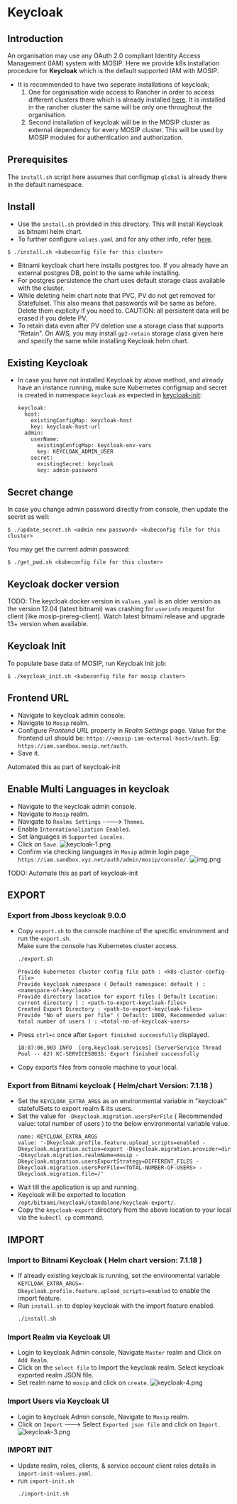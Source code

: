 # Keycloak

## Introduction
An organisation may use any OAuth 2.0 compliant Identity Access Management (IAM) system with MOSIP.  Here we provide k8s installation procedure for **Keycloak** which is the default supported IAM with MOSIP.

- It is recommended to have two seperate installations of keycloak;
  1. One for organisation wide access to Rancher in order to access different clusters there which is already installed [here](../../rancher/keycloak/README.md). It is installed in the rancher cluster the same will be only one throughout the organisation.
  1. Second installation of keycloak will be in the MOSIP cluster as external dependency for every MOSIP cluster. This will be used by MOSIP modules for authentication and authorization.

## Prerequisites
The `install.sh` script here assumes that configmap `global` is already there in the default namespace. 

## Install
* Use the `install.sh` provided in this directory. This will install Keycloak as bitnami helm chart. 
* To further configure `values.yaml` and for any other info, refer [here](https://github.com/bitnami/charts/tree/master/bitnami/keycloak). 
```
$ ./install.sh <kubeconfig file for this cluster>
```
* Bitnami keycloak chart here installs postgres too.  If you already have an external postgres DB, point to the same while installing.
* For postgres persistence the chart uses default storage class available with the cluster.
* While deleting helm chart note that PVC, PV do not get removed for Statefulset. This also means that passwords will be same as before. Delete them explicity if you need to. CAUTION: all persistent data will be erased if you delete PV.
* To retain data even after PV deletion use a storage class that supports "Retain".  On AWS, you may install `gp2-retain` storage class given here and specify the same while installing Keycloak helm chart.

## Existing Keycloak
* In case you have not installed Keycloak by above method, and already have an instance running, make sure Kubernetes configmap and secret is created in namespace `keycloak` as expected in [keycloak-init](https://github.com/mosip/mosip-helm/blob/develop/charts/keycloak-init/values.yaml):
  ```
  keycloak:
    host:
      existingConfigMap: keycloak-host
      key: keycloak-host-url
    admin:
      userName:
        existingConfigMap: keycloak-env-vars
        key: KEYCLOAK_ADMIN_USER
      secret:
        existingSecret: keycloak
        key: admin-password
  ```

## Secret change
In case you change admin password directly from console, then update the secret as well:
```
$ ./update_secret.sh <admin new password> <kubeconfig file for this cluster>
```
You may get the current admin password:
```
$ ./get_pwd.sh <kubeconfig file for this cluster>
```

## Keycloak docker version
TODO: The keycloak docker version in `values.yaml` is an older version as the version 12.04 (latest bitnami) was crashing for `userinfo` request for client (like mosip-prereg-client). Watch latest bitnami release and upgrade 13+ version when available.

## Keycloak Init
To populate base data of MOSIP, run Keycloak Init job:
```
$ ./keycloak_init.sh <kubeconfig file for mosip cluster>
```

## Frontend URL
- Navigate to keycloak admin console.
- Navigate to `Mosip` realm.
- Configure *Frontend URL* property in *Realm Settings* page. Value for the frontend url should be: `https://<mosip-iam-external-host>/auth`. Eg: `https://iam.sandbox.mosip.net/auth`.
- Save it.

Automated this as part of keycloak-init

## Enable Multi Languages in keycloak
- Navigate to the keycloak admin console.
- Navigate to `Mosip` realm.
- Navigate to `Realms Settings` ----> `Themes`.
- Enable `Internationalization Enabled`.
- Set languages in `Supported Locales`.
- Click on `Save`.
  ![keycloak-1.png](../../docs/images/keycloak-1.png)
- Confirm via checking languages in `Mosip` admin login page `https://iam.sandbox.xyz.net/auth/admin/mosip/console/`.
  ![img.png](../../docs/images/keycloak-2.png)

TODO: Automate this as part of keycloak-init

## EXPORT 

### Export from Jboss keycloak 9.0.0

* Copy `export.sh` to the console machine of the specific environment and run the `export.sh`. <br>
  Make sure the console has Kubernetes cluster access.
  ```sh
  ./export.sh
  ```
  ```
  Provide kubernetes cluster config file path : <k8s-cluster-config-file>
  Provide keycloak namespace ( Default namespace: default ) : <namespace-of-keycloak>
  Provide directory location for export files ( Default Location: current directory ) : <path-to-export-keycloak-files>
  Created Export Directory : <path-to-export-keycloak-files>
  Provide "No of users per file" ( Default: 1000, Recommended value: total number of users ) : <total-no-of-keycloak-users>
  ```
* Press `ctrl+c` once after `Export finished successfully` displayed.
  ```
  18:07:06,903 INFO  [org.keycloak.services] (ServerService Thread Pool -- 62) KC-SERVICES0035: Export finished successfully
  ```
* Copy exports files from console machine to your local.

### Export from Bitnami keycloak ( Helm/chart Version: 7.1.18 )
* Set the `KEYCLOAK_EXTRA_ARGS` as an environmental variable in "keycloak" statefulSets to export realm & its users.
* Set the value for `-Dkeycloak.migration.usersPerFile` ( Recommended value: total number of users ) to the below environmental variable value.
  ```
  name: KEYCLOAK_EXTRA_ARGS
  value: '-Dkeycloak.profile.feature.upload_scripts=enabled -Dkeycloak.migration.action=export -Dkeycloak.migration.provider=dir -Dkeycloak.migration.realmName=mosip -Dkeycloak.migration.usersExportStrategy=DIFFERENT_FILES -Dkeycloak.migration.usersPerFile=<TOTAL-NUMBER-OF-USERS> -Dkeycloak.migration.file=/'
  ```
* Wait till the application is up and running.
* Keycloak will be exported to location `/opt/bitnami/keycloak/standalone/keycloak-export/`.
* Copy the `keycloak-export` directory from the above location to your local via the `kubectl cp` command.

## IMPORT

### Import to Bitnami Keycloak ( Helm chart version: 7.1.18 )
* If already existing keycloak is running, set the environmental variable `KEYCLOAK_EXTRA_ARGS=-Dkeycloak.profile.feature.upload_scripts=enabled` to enable the import feature.
* Run `install.sh` to deploy keycloak with the import feature enabled.
  ```sh
  ./install.sh
  ```

### Import Realm via Keycloak UI
* Login to keycloak Admin console, Navigate `Master` realm and Click on `Add Realm`.
* Click on the `select file` to Import the keycloak realm. Select keycloak exported realm JSON file.
* Set realm name to `mosip` and click on `create`.
  ![keycloak-4.png](../../docs/images/keycloak-4.png)

### Import Users via Keycloak UI
* Login to keycloak Admin console, Navigate to `Mosip` realm.
* Click on `Import` ---> Select `Exported json file` and click on `Import`.
  ![keycloak-3.png](../../docs/images/keycloak-3.png)

### IMPORT INIT

* Update realm, roles, clients, & service account client roles details in `import-init-values.yaml`.
* run `import-init.sh`
  ```sh
  ./import-init.sh
  ```

